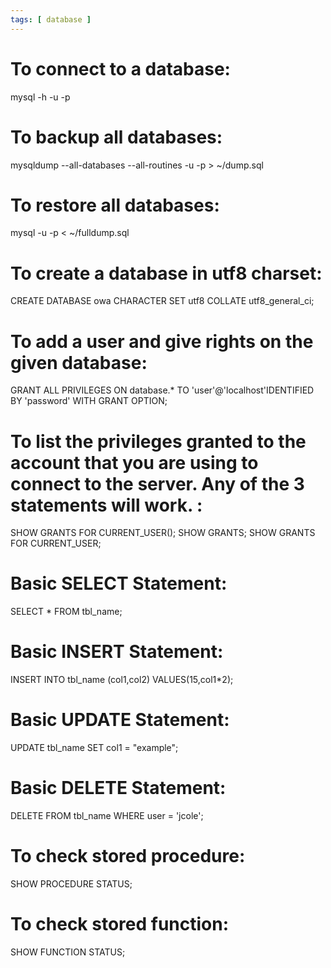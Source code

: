 ```yaml
---
tags: [ database ]
---
```

# To connect to a database:
mysql -h <host> -u <username> -p

# To backup all databases:
mysqldump --all-databases --all-routines -u <username> -p > ~/dump.sql

# To restore all databases:
mysql -u <username> -p  < ~/fulldump.sql

# To create a database in utf8 charset:
CREATE DATABASE owa CHARACTER SET utf8 COLLATE utf8_general_ci;

# To add a user and give rights on the given database:
GRANT ALL PRIVILEGES ON database.* TO 'user'@'localhost'IDENTIFIED BY 'password' WITH GRANT OPTION;

# To list the privileges granted to the account that you are using to connect to the server. Any of the 3 statements will work. :
SHOW GRANTS FOR CURRENT_USER();
SHOW GRANTS;
SHOW GRANTS FOR CURRENT_USER;

# Basic SELECT Statement:
SELECT * FROM tbl_name;

# Basic INSERT Statement:
INSERT INTO tbl_name (col1,col2) VALUES(15,col1*2);

# Basic UPDATE Statement:
UPDATE tbl_name SET col1 = "example";

# Basic DELETE Statement:
DELETE FROM tbl_name WHERE user = 'jcole';

# To check stored procedure:
SHOW PROCEDURE STATUS;

# To check stored function:
SHOW FUNCTION STATUS;
